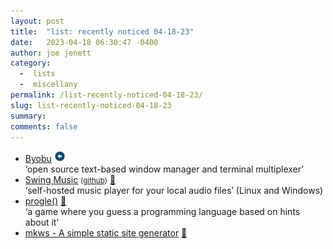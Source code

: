 ```yaml
---
layout: post
title:  "list: recently noticed 04-18-23"
date:   2023-04-18 06:30:47 -0400
author: joe jenett
category:
  -  lists
  -  miscellany
permalink: /list-recently-noticed-04-18-23/
slug: list-recently-noticed-04-18-23
summary: 
comments: false
---
```

<ul class="links">
	<li><a title="Byobu" href="https://www.byobu.org/">Byobu</a> <a class="normaltext" title="source" href="https://search.marginalia.nu/explore/random"><img src="/images/left-arrow.png" alt="" width="18"></a><br>‘open source text-based window manager and terminal multiplexer’</li>
	<li><a title="Swing Music" href="https://swingmusic.vercel.app/">Swing Music</a> <small>(<a href="https://github.com/swing-opensource/swingmusic">github</a>)</small> <a href="https://pinboard.in/u:mikael">📌</a><br>‘self-hosted music player for your local audio files’ (Linux and Windows)</li>
	<li><a title="Guess today’s programming language!" href="https://progle.net/">progle()</a> <a href="https://pinboard.in/u:tdjones">📌</a><br>‘a game where you guess a programming language based on hints about it’</li>
	<li><a title="mkws - A simple static site generator" href="https://mkws.sh/">mkws - A simple static site generator</a> <a href="https://pinboard.in/u:axehandle">📌</a></li>
</ul>

<a href="https://brid.gy/publish/mastodon"></a>